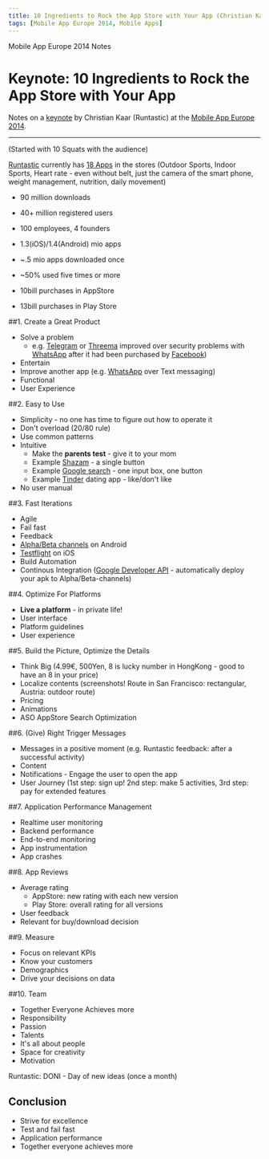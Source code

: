 ```yaml
---
title: 10 Ingredients to Rock the App Store with Your App (Christian Kaar)
tags: [Mobile App Europe 2014, Mobile Apps]
---
```


Mobile App Europe 2014 Notes

Keynote: 10 Ingredients to Rock the App Store with Your App
===
Notes on a [keynote](http://mobileappeurope.com/talks/10-ingredients-rock-app-store-app/ "KeyNote: 10 Ingredients to Rock the App Store with Your App")
by Christian Kaar (Runtastic) 
at the [Mobile App Europe 2014](http://mobileappeurope.com/).

---

(Started with 10 Squats with the audience)

[Runtastic](https://www.runtastic.com/) currently has [18 Apps](https://www.runtastic.com/en/apps) in the stores (Outdoor Sports, Indoor Sports, Heart rate - even without belt, just the camera of the smart phone, weight management, nutrition, daily movement)

* 90 million downloads
* 40+ million registered users
* 100 employees, 4 founders

* 1.3(iOS)/1.4(Android) mio apps
* ~.5 mio apps downloaded once
* ~50% used five times or more

* 10bill purchases in AppStore
* 13bill purchases in Play Store

##1. Create a Great Product
* Solve a problem
    * e.g. [Telegram](https://telegram.org/apps) or [Threema](https://play.google.com/store/apps/details?id=ch.threema.app) improved over security problems with [WhatsApp](http://www.whatsapp.com/) after it had been purchased by [Facebook](https://www.facebook.com/))
* Entertain
* Improve another app (e.g. [WhatsApp](http://www.whatsapp.com/) over Text messaging)
* Functional
* User Experience

##2. Easy to Use
* Simplicity - no one has time to figure out how to operate it
* Don't overload (20/80 rule)
* Use common patterns
* Intuitive
    * Make the **parents test** - give it to your mom
    * Example [Shazam](http://www.shazam.com/) - a single button
    * Example [Google search](http://www.google.com/) - one input box, one button
    * Example [Tinder](http://www.gotinder.com/) dating app - like/don't like
* No user manual

##3. Fast Iterations
* Agile
* Fail fast
* Feedback
* [Alpha/Beta channels](https://support.google.com/googleplay/android-developer/answer/3131213?hl=en) on Android
* [Testflight](https://www.testflightapp.com/) on iOS
* Build Automation
* Continous Integration ([Google Developer API](https://code.google.com/apis/console/?pli=1) - automatically deploy your apk to Alpha/Beta-channels)

##4. Optimize For Platforms
* **Live a platform** - in private life!
* User interface
* Platform guidelines
* User experience

##5. Build the Picture, Optimize the Details
* Think Big (4.99€, 500Yen, 8 is lucky number in HongKong - good to have an 8 in your price)
* Localize contents (screenshots! Route in San Francisco: rectangular, Austria: outdoor route)
* Pricing
* Animations
* ASO AppStore Search Optimization

##6. (Give) Right Trigger Messages
* Messages in a positive moment (e.g. Runtastic feedback: after a successful activity)
* Content
* Notifications - Engage the user to open the app
* User Journey (1st step: sign up! 2nd step: make 5 activities, 3rd step: pay for extended features

##7. Application Performance Management
* Realtime user monitoring
* Backend performance
* End-to-end monitoring
* App instrumentation
* App crashes

##8. App Reviews
* Average rating
    * AppStore: new rating with each new version
    * Play Store: overall rating for all versions
* User feedback
* Relevant for buy/download decision

##9. Measure
* Focus on relevant KPIs
* Know your customers
* Demographics
* Drive your decisions on data

##10. Team
* Together Everyone Achieves more
* Responsibility
* Passion
* Talents
* It's all about people
* Space for creativity
* Motivation

Runtastic: DONI - Day of new ideas (once a month)

## Conclusion
* Strive for excellence
* Test and fail fast
* Application performance
* Together everyone achieves more
